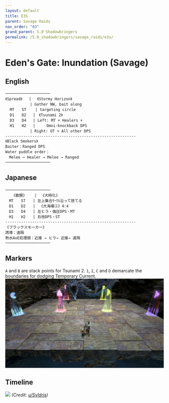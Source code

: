 ```yaml
---
layout: default
title: E3S
parent: Savage Raids
nav_order: "03"
grand_parent: 5.0 Shadowbringers
permalink: /5.0_shadowbringers/savage_raids/e3s/
---
```


# Eden's Gate: Inundation (Savage)

## English
```
────────────────────
《Spread》   | 　《Stormy Horizon》
　　　　　　 | Gather NW, bait along
  MT　　ST    | targeting circle
  D1　　D2   |　《Tsunami 2》
  D3　　D4   | Left: MT + Healers + 
  H1　　H2   |　　　Omni-knockback DPS
　　　　　　 | Right: OT + All other DPS
----------------------------------------------------------
《Black Smokers》
Baiter：Ranged DPS
Water puddle order：
　Melee → Healer → Melee → Ranged
────────────────────
```

## Japanese
```
────────────────────
  　《散開》　　 | 　《大時化》
　MT　　ST　　| 左上集合ｻｰｸﾙ沿って捨てる
　D1　　D2　　| 　《大海嘯②》4:4
　D3　　D4　　| 左ヒラ・強圧DPS・MT
　H1　　H2　　| 右他DPS・ST
----------------------------------------------------------
《ブラックスモーカー》
誘導：遠隔
熱水AoE処理順：近接 → ヒラ→ 近接→ 遠隔
────────────────────
```

## Markers

`A` and `B` are stack points for Tsunami 2. `1`, `2`, `C` and `D` demarcate the boundaries for dodging Temporary Current.
![](images/markers.jpg)

## Timeline

![](https://preview.redd.it/uwe99rrdn9e31.png?width=1800&format=png&auto=webp&s=fb875a6003edffff89a5cefac8c082dc849662bf)
*(Credit: [u/Syldris](https://www.reddit.com/r/ffxiv/comments/clkiwe/e3s_rotation_and_timeline/))*